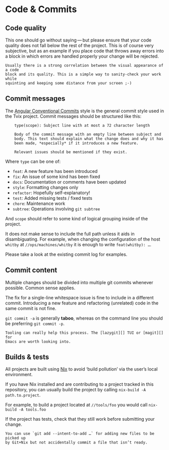 Code & Commits
===============================================================================

Code quality
-------------------------------------------------------------------------------

This one should go without saying — but please ensure that your code quality
does not fall below the rest of the project. This is of course very subjective,
but as an example if you place code that throws away errors into a block in
which errors are handled properly your change will be rejected.


```admonish hint
Usually there is a strong correlation between the visual appearance of a code
block and its quality. This is a simple way to sanity-check your work while
squinting and keeping some distance from your screen ;-)
```


Commit messages
-------------------------------------------------------------------------------

The [Angular Conventional Commits][angular] style is the general commit style
used in the Tvix project. Commit messages should be structured like this:

```admonish example
    type(scope): Subject line with at most a 72 character length

    Body of the commit message with an empty line between subject and
    body. This text should explain what the change does and why it has
    been made, *especially* if it introduces a new feature.

    Relevant issues should be mentioned if they exist.
```

Where `type` can be one of:

* `feat`: A new feature has been introduced
* `fix`: An issue of some kind has been fixed
* `docs`: Documentation or comments have been updated
* `style`: Formatting changes only
* `refactor`: Hopefully self-explanatory!
* `test`: Added missing tests / fixed tests
* `chore`: Maintenance work
* `subtree`: Operations involving `git subtree`

And `scope` should refer to some kind of logical grouping inside of the
project.

It does not make sense to include the full path unless it aids in
disambiguating. For example, when changing the configuration of the host
`whitby` at `//ops/machines/whitby` it is enough to write `feat(whitby): …`.

Please take a look at the existing commit log for examples.


Commit content
-------------------------------------------------------------------------------

Multiple changes should be divided into multiple git commits whenever possible.
Common sense applies.

The fix for a single-line whitespace issue is fine to include in a different
commit. Introducing a new feature and refactoring (unrelated) code in the same
commit is not fine.

`git commit -a` is generally **taboo**, whereas on the command line you should
be preferring `git commit -p`.


```admonish tip
Tooling can really help this process. The [lazygit][] TUI or [magit][] for
Emacs are worth looking into.
```


Builds & tests
-------------------------------------------------------------------------------

All projects are built using [Nix][] to avoid ‘build pollution’ via the user’s
local environment.

If you have Nix installed and are contributing to a project tracked in this
repository, you can usually build the project by calling `nix-build -A
path.to.project`.

For example, to build a project located at `//tools/foo` you would call
`nix-build -A tools.foo`

If the project has tests, check that they still work before submitting your
change.

```admonish tip
You can use `git add --intent-to-add …` for adding new files to be picked up
by Git+Nix but not accidentally commit a file that isn’t ready.
```


[angular]: https://www.conventionalcommits.org/en/
[lazygit]: https://github.com/jesseduffield/lazygit
[magit]: https://magit.vc
[Nix]: https://nixos.org/nix/
